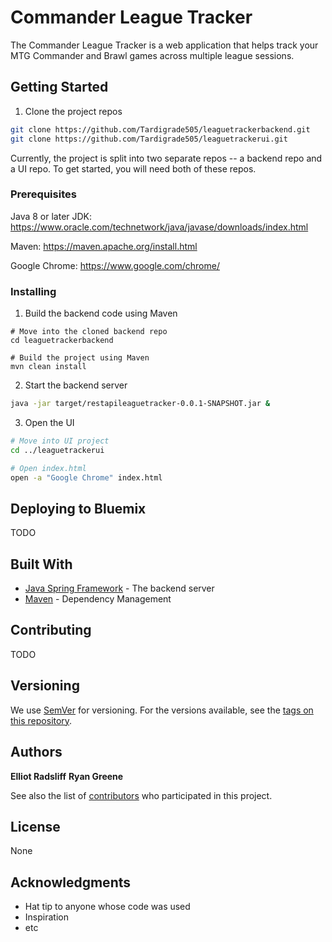 # Commander League Tracker

The Commander League Tracker is a web application that helps track your MTG Commander and Brawl games across multiple league sessions.

## Getting Started

1. Clone the project repos

```bash
git clone https://github.com/Tardigrade505/leaguetrackerbackend.git
git clone https://github.com/Tardigrade505/leaguetrackerui.git
```

Currently, the project is split into two separate repos -- a backend repo and a UI repo. To get started, you will need both of these repos.

### Prerequisites

Java 8 or later JDK: https://www.oracle.com/technetwork/java/javase/downloads/index.html

Maven: https://maven.apache.org/install.html

Google Chrome: https://www.google.com/chrome/

### Installing

1. Build the backend code using Maven

```
# Move into the cloned backend repo
cd leaguetrackerbackend

# Build the project using Maven
mvn clean install
```

2. Start the backend server

```bash
java -jar target/restapileaguetracker-0.0.1-SNAPSHOT.jar &
```

3. Open the UI

```bash
# Move into UI project
cd ../leaguetrackerui

# Open index.html
open -a "Google Chrome" index.html
```

## Deploying to Bluemix

TODO

## Built With

* [Java Spring Framework](https://spring.io/) - The backend server 
* [Maven](https://maven.apache.org/) - Dependency Management

## Contributing

TODO

## Versioning

We use [SemVer](http://semver.org/) for versioning. For the versions available, see the [tags on this repository](https://github.com/your/project/tags). 

## Authors

**Elliot Radsliff**
**Ryan Greene**

See also the list of [contributors](https://github.com/Tardigrade505/leaguetrackerbackend/graphs/contributors) who participated in this project.

## License

None

## Acknowledgments

* Hat tip to anyone whose code was used
* Inspiration
* etc


